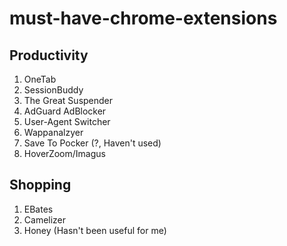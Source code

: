 # must-have-chrome-extensions

## Productivity
1. OneTab
1. SessionBuddy
1. The Great Suspender
1. AdGuard AdBlocker
1. User-Agent Switcher
1. Wappanalzyer
1. Save To Pocker (?, Haven't used)
1. HoverZoom/Imagus

## Shopping
1. EBates
1. Camelizer
1. Honey (Hasn't been useful for me)
